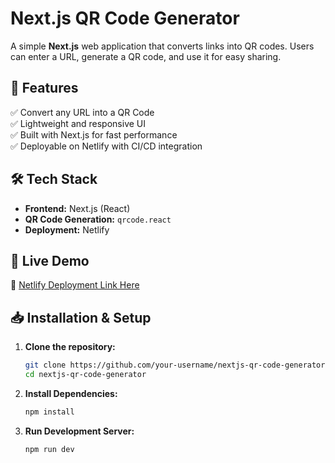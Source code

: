 # Next.js QR Code Generator

A simple **Next.js** web application that converts links into QR codes. Users can enter a URL, generate a QR code, and use it for easy sharing.

## 🚀 Features
✅ Convert any URL into a QR Code  
✅ Lightweight and responsive UI  
✅ Built with Next.js for fast performance  
✅ Deployable on Netlify with CI/CD integration  

## 🛠 Tech Stack
- **Frontend:** Next.js (React)
- **QR Code Generation:** `qrcode.react`
- **Deployment:** Netlify

## 📌 Live Demo
🔗 [Netlify Deployment Link Here](https://app-qr-generator.netlify.app)

## 📥 Installation & Setup

1. **Clone the repository:**
   ```bash
   git clone https://github.com/your-username/nextjs-qr-code-generator.git
   cd nextjs-qr-code-generator

2. **Install Dependencies:**
   ```bash
   npm install

3. **Run Development Server:**
   ```bash
   npm run dev


